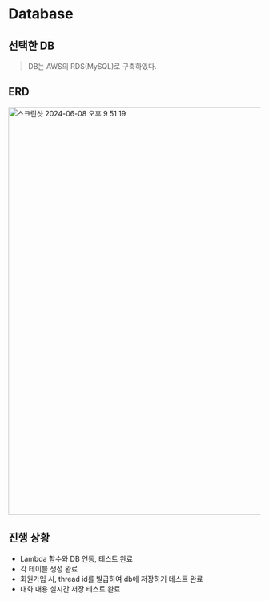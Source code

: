 # Database
## 선택한 DB
> DB는 AWS의 RDS(MySQL)로 구축하였다.
## ERD
<img width="813" alt="스크린샷 2024-06-08 오후 9 51 19" src="https://github.com/sjk0503/chatAPP/assets/108213769/d8973dc3-cfda-425b-81d3-5157cccfa4ac">

## 진행 상황
+ Lambda 함수와 DB 연동, 테스트 완료
+ 각 테이블 생성 완료
+ 회원가입 시, thread id를 발급하여 db에 저장하기 테스트 완료
+ 대화 내용 실시간 저장 테스트 완료
